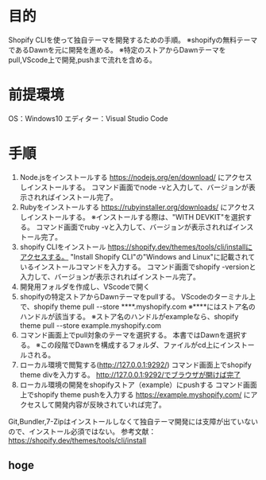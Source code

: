 # 目的
Shopify CLIを使って独自テーマを開発するための手順。
※shopifyの無料テーマであるDawnを元に開発を進める。
※特定のストアからDawnテーマをpull,VScode上で開発,pushまで流れを含める。

# 前提環境
OS：Windows10
エディター：Visual Studio Code

# 手順
1. Node.jsをインストールする
    https://nodejs.org/en/download/ にアクセスしインストールする。
    コマンド画面でnode -vと入力して、バージョンが表示されればインストール完了。
2. Rubyをインストールする
    https://rubyinstaller.org/downloads/ にアクセスしインストールする。
    ※インストールする際は、"WITH DEVKIT"を選択する。
    コマンド画面でruby -vと入力して、バージョンが表示されればインストール完了。
3. shopify CLIをインストール
    https://shopify.dev/themes/tools/cli/installにアクセスする。
    "Install Shopify CLI"の"Windows and Linux"に記載されているインストールコマンドを入力する。
    コマンド画面でshopify -versionと入力して、バージョンが表示されればインストール完了。
4. 開発用フォルダを作成し、VScodeで開く
5. shopifyの特定ストアからDawnテーマをpullする。
    VScodeのターミナル上で、shopify theme pull --store ****.myshopify.com
    ※****にはストア名のハンドルが該当する。
    ※ストア名のハンドルがexampleなら、shopify theme pull --store example.myshopify.com
6. コマンド画面上でpull対象のテーマを選択する。
    本書ではDawnを選択する。
    ※この段階でDawnを構成するフォルダ、ファイルがcd上にインストールされる。
7. ローカル環境で閲覧する(http://127.0.0.1:9292/)
    コマンド画面上でshopify theme divを入力する。
    http://127.0.0.1:9292/でブラウザが開けば完了
8. ローカル環境の開発をshopifyストア（example）にpushする
    コマンド画面上でshopify theme pushを入力する
    https://example.myshopify.com/ にアクセスして開発内容が反映されていれば完了。


Git,Bundler,7-Zipはインストールしなくて独自テーマ開発には支障が出ていないので、インストール必須ではない。
参考文献：https://shopify.dev/themes/tools/cli/install

## hoge
